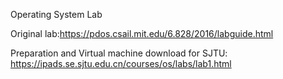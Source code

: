 Operating System Lab

Original lab:https://pdos.csail.mit.edu/6.828/2016/labguide.html

Preparation and Virtual machine download for SJTU:
https://ipads.se.sjtu.edu.cn/courses/os/labs/lab1.html
